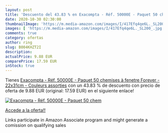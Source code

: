 ```yaml
---
layout: post
title: 'Descuento del 43.83 % en Exacompta - Réf. 50000E - Paquet 50 chem'
date: 2020-10-30 02:30:00
thumbnailImage: 'https://m.media-amazon.com/images/I/417Efq4qe6L._SL200_.jpg'
images: [ 'https://m.media-amazon.com/images/I/417Efq4qe6L._SL200_.jpg' ]
comments: true
category: ofertas
author: ring
slug: B004KHZT2I
description:
actualPrice: 9.88 EUR
comparePrice: 17.59 EUR
inStock: true
---
```


Tienes [Exacompta - Réf. 50000E - Paquet 50 chemises à fenetre Forever - 22x31cm - Couleurs assorties](https://www.amazon.fr/dp/B004KHZT2I/?tag=tolees0d-21) con un 43.83 % de descuento con precio de oferta de 9.88 EUR (original: 17.59 EUR) en el siguiente enlace!

[![Exacompta - Réf. 50000E - Paquet 50 chem](https://m.media-amazon.com/images/I/417Efq4qe6L._SL200_.jpg)](https://www.amazon.fr/dp/B004KHZT2I/?tag=tolees0d-21)

[Accede a la oferta!!](https://www.amazon.fr/dp/B004KHZT2I/?tag=tolees0d-21)

Links participate in Amazon Associate program and might generate a comission on qualifying sales


